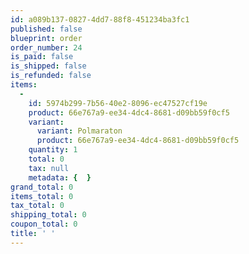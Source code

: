 ```yaml
---
id: a089b137-0827-4dd7-88f8-451234ba3fc1
published: false
blueprint: order
order_number: 24
is_paid: false
is_shipped: false
is_refunded: false
items:
  -
    id: 5974b299-7b56-40e2-8096-ec47527cf19e
    product: 66e767a9-ee34-4dc4-8681-d09bb59f0cf5
    variant:
      variant: Polmaraton
      product: 66e767a9-ee34-4dc4-8681-d09bb59f0cf5
    quantity: 1
    total: 0
    tax: null
    metadata: {  }
grand_total: 0
items_total: 0
tax_total: 0
shipping_total: 0
coupon_total: 0
title: ' '
---
```

